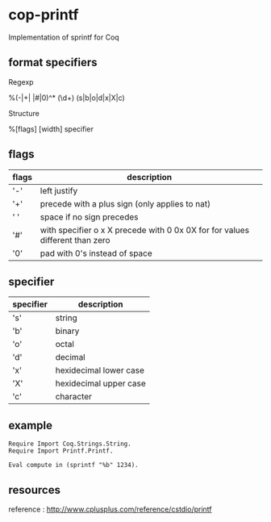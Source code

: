 # cop-printf

Implementation of sprintf for Coq

## format specifiers

Regexp

%(-|+| |#|0)^* (\d+) (s|b|o|d|x|X|c)

Structure

%[flags]       [width]  specifier

## flags

| flags | description                                                                 |
|-------|-----------------------------------------------------------------------------|
| '-'   | left justify                                                                |
| '+'   | precede with a plus sign (only applies to nat)                              |
| ' '   | space if no sign precedes                                                   |
| '#'   | with specifier o x X precede with 0 0x 0X for for values different than zero |
| '0'   | pad with 0's instead of space                                                |

## specifier

| specifier | description            |
|-----------|------------------------|
| 's'       | string                 |
| 'b'       | binary                 |
| 'o'       | octal                  |
| 'd'       | decimal                |
| 'x'       | hexidecimal lower case |
| 'X'       | hexidecimal upper case |
| 'c'       | character              |


## example

```Coq
Require Import Coq.Strings.String.
Require Import Printf.Printf.

Eval compute in (sprintf "%b" 1234).
```

## resources

reference : http://www.cplusplus.com/reference/cstdio/printf
